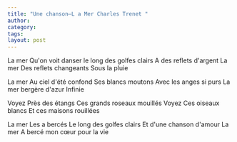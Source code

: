 ```yaml
---
title: "Une chanson—L a Mer Charles Trenet "
author:
category: 
tags: 
layout: post
---
```

La mer
Qu'on voit danser le long des golfes clairs
A des reflets d'argent
La mer
Des reflets changeants
Sous la pluie

La mer
Au ciel d'été confond
Ses blancs moutons
Avec les anges si purs
La mer bergère d'azur
Infinie

Voyez
Près des étangs
Ces grands roseaux mouillés
Voyez
Ces oiseaux blancs
Et ces maisons rouillées

La mer
Les a bercés
Le long des golfes clairs
Et d'une chanson d'amour
La mer
A bercé mon cœur pour la vie

